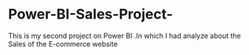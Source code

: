 # Power-BI-Sales-Project-
This is my second project on Power BI .In which I had analyze about the Sales of the E-commerce website 
